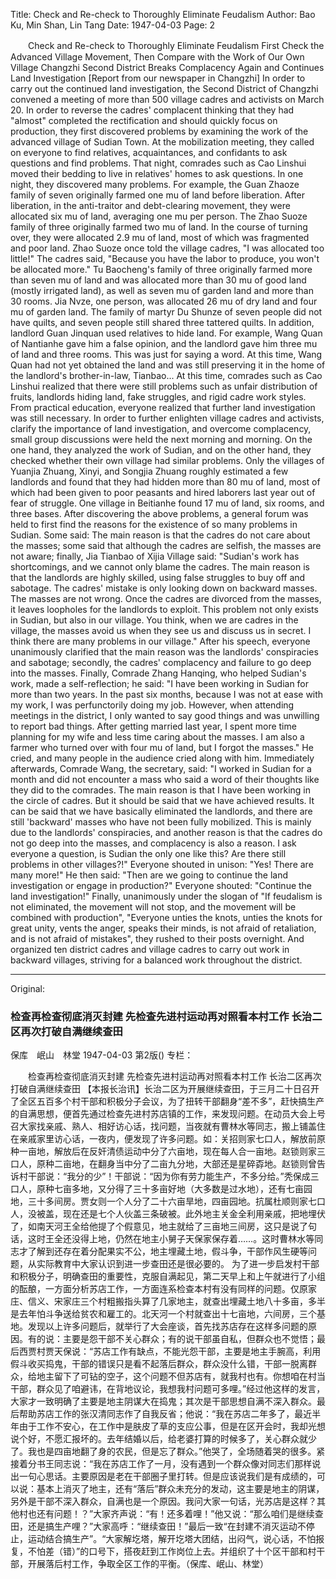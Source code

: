 Title: Check and Re-check to Thoroughly Eliminate Feudalism
Author: Bao Ku, Min Shan, Lin Tang
Date: 1947-04-03
Page: 2

　　Check and Re-check to Thoroughly Eliminate Feudalism
    First Check the Advanced Village Movement, Then Compare with the Work of Our Own Village
    Changzhi Second District Breaks Complacency Again and Continues Land Investigation
    [Report from our newspaper in Changzhi] In order to carry out the continued land investigation, the Second District of Changzhi convened a meeting of more than 500 village cadres and activists on March 20. In order to reverse the cadres' complacent thinking that they had "almost" completed the rectification and should quickly focus on production, they first discovered problems by examining the work of the advanced village of Sudian Town. At the mobilization meeting, they called on everyone to find relatives, acquaintances, and confidants to ask questions and find problems. That night, comrades such as Cao Linshui moved their bedding to live in relatives' homes to ask questions. In one night, they discovered many problems. For example, the Guan Zhaoze family of seven originally farmed one mu of land before liberation. After liberation, in the anti-traitor and debt-clearing movement, they were allocated six mu of land, averaging one mu per person. The Zhao Suoze family of three originally farmed two mu of land. In the course of turning over, they were allocated 2.9 mu of land, most of which was fragmented and poor land. Zhao Suoze once told the village cadres, "I was allocated too little!" The cadres said, "Because you have the labor to produce, you won't be allocated more." Tu Baocheng's family of three originally farmed more than seven mu of land and was allocated more than 30 mu of good land (mostly irrigated land), as well as seven mu of garden land and more than 30 rooms. Jia Nvze, one person, was allocated 26 mu of dry land and four mu of garden land. The family of martyr Du Shunze of seven people did not have quilts, and seven people still shared three tattered quilts. In addition, landlord Guan Jinquan used relatives to hide land. For example, Wang Quan of Nantianhe gave him a false opinion, and the landlord gave him three mu of land and three rooms. This was just for saying a word. At this time, Wang Quan had not yet obtained the land and was still preserving it in the home of the landlord's brother-in-law, Tianbao... At this time, comrades such as Cao Linshui realized that there were still problems such as unfair distribution of fruits, landlords hiding land, fake struggles, and rigid cadre work styles. From practical education, everyone realized that further land investigation was still necessary.
    In order to further enlighten village cadres and activists, clarify the importance of land investigation, and overcome complacency, small group discussions were held the next morning and morning. On the one hand, they analyzed the work of Sudian, and on the other hand, they checked whether their own village had similar problems. Only the villages of Yuanjia Zhuang, Xinyi, and Songjia Zhuang roughly estimated a few landlords and found that they had hidden more than 80 mu of land, most of which had been given to poor peasants and hired laborers last year out of fear of struggle. One village in Beitianhe found 17 mu of land, six rooms, and three bases. After discovering the above problems, a general forum was held to first find the reasons for the existence of so many problems in Sudian. Some said: The main reason is that the cadres do not care about the masses; some said that although the cadres are selfish, the masses are not aware; finally, Jia Tianbao of Xijia Village said: "Sudian's work has shortcomings, and we cannot only blame the cadres. The main reason is that the landlords are highly skilled, using false struggles to buy off and sabotage. The cadres' mistake is only looking down on backward masses. The masses are not wrong. Once the cadres are divorced from the masses, it leaves loopholes for the landlords to exploit. This problem not only exists in Sudian, but also in our village. You think, when we are cadres in the village, the masses avoid us when they see us and discuss us in secret. I think there are many problems in our village." After his speech, everyone unanimously clarified that the main reason was the landlords' conspiracies and sabotage; secondly, the cadres' complacency and failure to go deep into the masses. Finally, Comrade Zhang Hanqing, who helped Sudian's work, made a self-reflection; he said: "I have been working in Sudian for more than two years. In the past six months, because I was not at ease with my work, I was perfunctorily doing my job. However, when attending meetings in the district, I only wanted to say good things and was unwilling to report bad things. After getting married last year, I spent more time planning for my wife and less time caring about the masses. I am also a farmer who turned over with four mu of land, but I forgot the masses." He cried, and many people in the audience cried along with him. Immediately afterwards, Comrade Wang, the secretary, said: "I worked in Sudian for a month and did not encounter a mass who said a word of their thoughts like they did to the comrades. The main reason is that I have been working in the circle of cadres. But it should be said that we have achieved results. It can be said that we have basically eliminated the landlords, and there are still 'backward' masses who have not been fully mobilized. This is mainly due to the landlords' conspiracies, and another reason is that the cadres do not go deep into the masses, and complacency is also a reason. I ask everyone a question, is Sudian the only one like this? Are there still problems in other villages?!" Everyone shouted in unison: "Yes! There are many more!" He then said: "Then are we going to continue the land investigation or engage in production?" Everyone shouted: "Continue the land investigation!" Finally, unanimously under the slogan of "If feudalism is not eliminated, the movement will not stop, and the movement will be combined with production", "Everyone unties the knots, unties the knots for great unity, vents the anger, speaks their minds, is not afraid of retaliation, and is not afraid of mistakes", they rushed to their posts overnight. And organized ten district cadres and village cadres to carry out work in backward villages, striving for a balanced work throughout the district.



<hr /> 

Original: 


### 检查再检查彻底消灭封建  先检查先进村运动再对照看本村工作  长治二区再次打破自满继续查田
保库　岷山　林堂
1947-04-03
第2版()
专栏：

　　检查再检查彻底消灭封建
    先检查先进村运动再对照看本村工作
    长治二区再次打破自满继续查田
    【本报长治讯】长治二区为开展继续查田，于三月二十日召开了全区五百多个村干部和积极分子会议，为了扭转干部翻身“差不多”，赶快搞生产的自满思想，便首先通过检查先进村苏店镇的工作，来发现问题。在动员大会上号召大家找亲戚、熟人、相好访心话，找问题，当夜就有曹林水等同志，搬上铺盖住在亲戚家里访心话，一夜内，便发现了许多问题。如：关招则家七口人，解放前原种一亩地，解放后在反奸清债运动中分了六亩地，现在每人合一亩地。赵锁则家三口人，原种二亩地，在翻身当中分了二亩九分地，大部还是星碎孬地。赵锁则曾告诉村干部说：“我分的少”！干部说：“因为你有劳力能生产，不多分给。”秃保成三口人，原种七亩多地，又分得了三十多亩好地（大多数是过水地），还有七亩园地，三十多间房。贾女则一个人分了二十六亩旱地，四亩园地。抗属杜顺则家七口人，没被盖，现在还是七个人伙盖三条破被。此外地主关金全利用亲戚，把地埋伏了，如南天河王全给他提了个假意见，地主就给了三亩地三间房，这只是说了句话，这时王全还没得上地，仍然在地主小舅子天保家保存着……。这时曹林水等同志才了解到还存在着分配果实不公，地主埋藏土地，假斗争，干部作风生硬等问题，从实际教育中大家认识到进一步查田还是很必要的。
    为了进一步启发村干部和积极分子，明确查田的重要性，克服自满起见，第二天早上和上午就进行了小组的酝酿，一方面分析苏店工作，一方面连系检查本村有没有同样的问题。仅原家庄、信义、宋家庄三个村粗搬指头算了几家地主，就查出埋藏土地八十多亩，多半是去年怕斗争送给贫农和雇工的。北天河一个村就查出十七亩地，六间房，三个基地。发现以上许多问题后，就举行了大会座谈，首先找苏店存在这样多问题的原因。有的说：主要是怨干部不关心群众；有的说干部虽自私，但群众也不觉悟；最后西贾村贾天保说：“苏店工作有缺点，不能光怨干部，主要是地主手腕高，利用假斗收买捣鬼，干部的错误只是看不起落后群众，群众没什么错，干部一脱离群众，给地主留下了可钻的空子，这个问题不但苏店有，就我村也有。你想咱在村当干部，群众见了咱避讳，在背地议论，我想我村问题可多哩。”经过他这样的发言，大家才一致明确了主要是地主阴谋大在捣鬼；其次是干部思想自满不深入群众。最后帮助苏店工作的张汉清同志作了自我反省；他说：“我在苏店二年多了，最近半年由于工作不安心，在工作中是肤皮了草的支应公事，但是在区开会时，我却光想说个好，不愿汇报坏的。去年结婚以后，给老婆打算的时候多了，关心群众就少了。我也是四亩地翻了身的农民，但是忘了群众。”他哭了，全场随着哭的很多。紧接着分书王同志说：“我在苏店工作了一月，没有遇到一个群众像对同志们那样说出一句心思话。主要原因是老在干部圈子里打转。但是应该说我们是有成绩的，可以说：基本上消灭了地主，还有“落后”群众未充分的发动，这主要是地主的阴谋，另外是干部不深入群众，自满也是一个原因。我问大家一句话，光苏店是这样？其他村也还有问题！？”大家齐声说：“有！还多着哩！”他又说：“那么咱们是继续查田，还是搞生产哩？”大家高呼：“继续查田！”最后一致“在封建不消灭运动不停止，运动结合搞生产”。“大家解圪塔，解开圪塔大团结，出闷气，说心话，不怕报复，不怕差（错）”的口号下，搭夜赶到工作岗位上去。并组织了十个区干部和村干部，开展落后村工作，争取全区工作的平衡。（保库、岷山、林堂）
